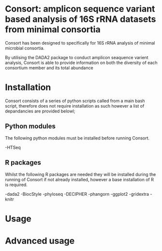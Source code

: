 # Consort: amplicon sequence variant based analysis of 16S rRNA datasets from minimal consortia



Consort has been designed to specifically for 16S rRNA analysis of minimal microbial consortia. 

By utilising the DADA2 package to conduct amplicon seaquence varient analysis, Consort is able to provide information on both the diversity of each consortium member and its total abundance

# Installation
Consort consists of a series of python scripts called from a main bash script, therefore does not require installation as such however a list of depandancies are provided belowl;

## Python modules
The following python modules must be installed before running Consort.

-HTSeq

## R packages
Whilst the following R packages are needed they will be installed during the running of Consort if not already installed, however a base installation of R is required.

-dada2
-BiocStyle
-phyloseq
-DECIPHER
-phangorn
-ggplot2
-gridextra
-knitr




# Usage



# Advanced usage

